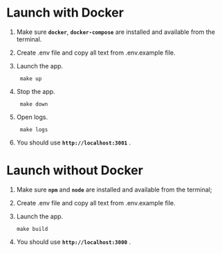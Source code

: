 # Launch with Docker

1.  Make sure **`docker`**, **`docker-compose`** are installed and available from the terminal.

2.  Create .env file and copy all text from .env.example file.

3.  Launch the app.

         make up

4.  Stop the app.

         make down

5.  Open logs.

         make logs

6.  You should use **`http://localhost:3001`** .

# Launch without Docker

1.  Make sure **`npm`** and **`node`** are installed and available from the terminal;

2.  Create .env file and copy all text from .env.example file.

3.  Launch the app.

        make build

4.  You should use **`http://localhost:3000`** .

